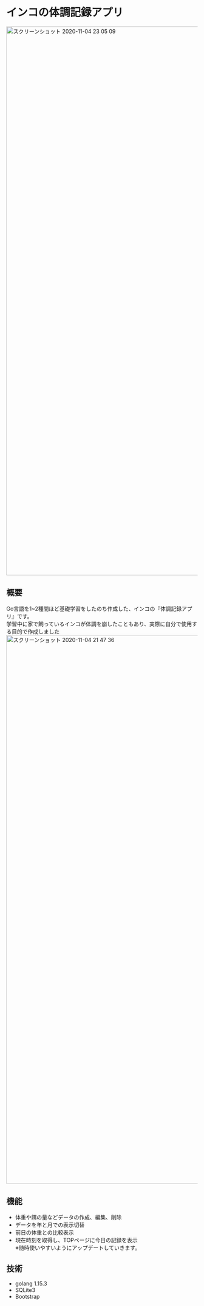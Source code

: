 # インコの体調記録アプリ
<img width="1440" alt="スクリーンショット 2020-11-04 23 05 09" src="https://user-images.githubusercontent.com/62779514/98121202-5b714180-1ef2-11eb-8c0c-4bf26fac1450.png">

## 概要
Go言語を1~2種間ほど基礎学習をしたのち作成した、インコの『体調記録アプリ』です。<br>
学習中に家で飼っているインコが体調を崩したこともあり、実際に自分で使用する目的で作成しました<br>
<img width="1440" alt="スクリーンショット 2020-11-04 21 47 36" src="https://user-images.githubusercontent.com/62779514/98119128-87d78e80-1eef-11eb-8d3c-9df883cee136.png">

## 機能
- 体重や餌の量などデータの作成、編集、削除
- データを年と月での表示切替
- 前日の体重との比較表示
- 現在時刻を取得し、TOPページに今日の記録を表示<br>
※随時使いやすいようにアップデートしていきます。

## 技術
- golang 1.15.3
- SQLite3
- Bootstrap
